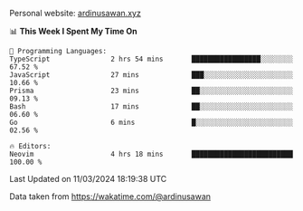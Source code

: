 Personal website: [ardinusawan.xyz](https://ardinusawan.xyz)

<!--START_SECTION:waka-->
📊 **This Week I Spent My Time On** 

```text
💬 Programming Languages: 
TypeScript               2 hrs 54 mins       █████████████████░░░░░░░░   67.52 % 
JavaScript               27 mins             ███░░░░░░░░░░░░░░░░░░░░░░   10.66 % 
Prisma                   23 mins             ██░░░░░░░░░░░░░░░░░░░░░░░   09.13 % 
Bash                     17 mins             ██░░░░░░░░░░░░░░░░░░░░░░░   06.60 % 
Go                       6 mins              █░░░░░░░░░░░░░░░░░░░░░░░░   02.56 % 

🔥 Editors: 
Neovim                   4 hrs 18 mins       █████████████████████████   100.00 % 
```


 Last Updated on 11/03/2024 18:19:38 UTC
<!--END_SECTION:waka-->
Data taken from https://wakatime.com/@ardinusawan
